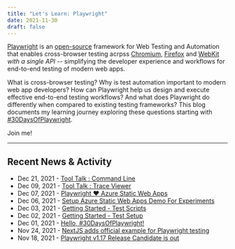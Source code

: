 ```yaml
---
title: "Let's Learn: Playwright"
date: 2021-11-30
draft: false
---
```


[Playwright](https://playwright.dev) is an [open-source](https://github.com/microsoft/playwright) framework for Web Testing and Automation that enables cross-browser testing acrpss [Chromium](https://www.chromium.org/Home), [Firefox](https://www.mozilla.org/firefox) and [WebKit](https://webkit.org/) _with a single API_ -- 
simplifying the developer experience and workflows for end-to-end testing of modern web apps.

What is cross-browser testing? Why is test automation important to modern web app developers? How can Playwright help us design and execute effective end-to-end testing workflows? And what does Playwright do differently when compared to existing testing frameworks? This blog documents my learning journey exploring these questions starting with [#30DaysOfPlaywright](about/#my-30daysofplaywright-quickstart).

Join me!

---

## Recent News & Activity

 * Dec 21, 2021 - [Tool Talk : Command Line](005-command-line)
 * Dec 09, 2021 - [Tool Talk : Trace Viewer](004-trace-viewer)
 * Dec 07, 2021 - [Playwright ♥️ Azure Static Web Apps](003-aswa-demo-app)
 * Dec 06, 2021 - [Setup Azure Static Web Apps Demo For Experiments](https://green-stone-0ef96ef10.azurestaticapps.net/)
 * Dec 03, 2021 - [Getting Started - Test Scripts](002-getting-started-testing/)
 * Dec 02, 2021 - [Getting Started - Test Setup](001-getting-started-setup/)
 * Dec 01, 2021 - [Hello, #30DaysOfPlaywright!](000-hello-30days)
 * Nov 24, 2021 - [NextJS adds official example for Playwright testing](https://twitter.com/maxibanki/status/1463443111099707392)
 * Nov 18, 2021 - [Playwright v1.17 Release Candidate is out](https://twitter.com/playwrightweb/status/1461252085664522242)